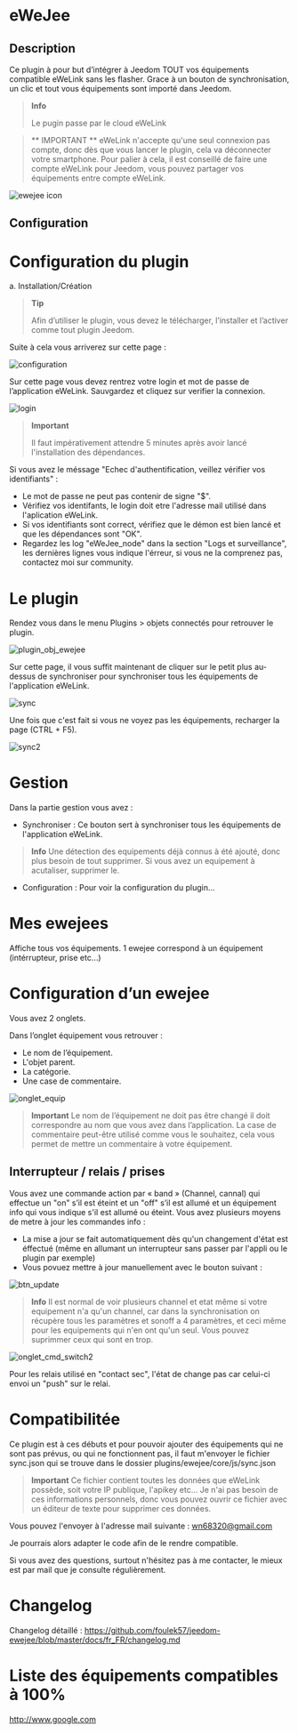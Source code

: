 
eWeJee
==============================

Description
-----------

Ce plugin à pour but d’intégrer à Jeedom TOUT vos équipements compatible eWeLink sans les flasher.
Grace à un bouton de synchronisation, un clic et tout vous équipements sont importé dans Jeedom.

> **Info**
>
> Le pugin passe par le cloud eWeLink

> ** IMPORTANT **
> eWeLink n'accepte qu'une seul connexion pas compte, donc dès que vous lancer le plugin, cela va déconnecter votre smartphone.
> Pour palier à cela, il est conseillé de faire une compte eWeLink pour Jeedom, vous pouvez partager vos équipements entre compte
> eWeLink.


![ewejee icon](../images/ewejee_icon.png)

Configuration
-------------

Configuration du plugin
========================

a.  Installation/Création

> **Tip**
>
> Afin d’utiliser le plugin, vous devez le télécharger, l’installer et
> l’activer comme tout plugin Jeedom.

Suite à cela vous arriverez sur cette page :

![configuration](../images/configuration.png)

Sur cette page vous devez rentrez votre login et mot de passe de l’application eWeLink.
Sauvgardez et cliquez sur verifier la connexion.

![login](../images/login.png)

> **Important**
>
> Il faut impérativement attendre 5 minutes après avoir lancé l'installation des dépendances.

Si vous avez le méssage "Echec d'authentification, veillez vérifier vos identifiants" : 

- Le mot de passe ne peut pas contenir de signe "$".
- Vérifiez vos identifants, le login doit etre l'adresse mail utilisé dans l'aplication eWeLink.
- Si vos identifiants sont correct, vérifiez que le démon est bien lancé et que les dépendances sont "OK".
- Regardez les log "eWeJee_node" dans la section "Logs et surveillance", les dernières lignes vous indique l'érreur, si vous ne la comprenez pas, contactez moi sur community.


Le plugin
=========

Rendez vous dans le menu Plugins &gt; objets connectés pour retrouver le plugin.

![plugin_obj_ewejee](../images/plugin_obj_ewejee.png)

Sur cette page, il vous suffit maintenant de cliquer sur le petit plus au-dessus de synchroniser pour synchroniser tous les équipements de l'application eWeLink.

![sync](../images/sync.png)

Une fois que c'est fait si vous ne voyez pas les équipements, recharger la page (CTRL + F5).

![sync2](../images/sync2.png)


Gestion
==========

Dans la partie gestion vous avez :
-	Synchroniser : Ce bouton sert à synchroniser tous les équipements de l'application eWeLink.
> **Info**
>	Une détection des equipements déjà connus à été ajouté, donc plus besoin de tout supprimer.
>	Si vous avez un equipement à acutaliser, supprimer le.
-	Configuration : Pour voir la configuration du plugin…

Mes ewejees
=============

Affiche tous vos équipements.
1 ewejee correspond à un équipement (intérrupteur, prise etc…)

Configuration d’un ewejee
=============

Vous avez 2 onglets.

Dans l’onglet équipement vous retrouver : 

- Le nom de l’équipement.
- L'objet parent.
- La catégorie.
- Une case de commentaire.

![onglet_equip](../images/onglet_equip.png)

> **Important**
> Le nom de l’équipement ne doit pas être changé il doit correspondre au nom que vous avez dans l’application.
> La case de commentaire peut-être utilisé comme vous le souhaitez, cela vous permet de mettre un commentaire à votre équipement.


Interrupteur / relais / prises
----------------------
Vous avez une commande action par « band » (Channel, cannal) qui effectue un "on" s’il est éteint et un "off" s’il est allumé et un équipement info qui vous indique s'il est allumé ou éteint.
Vous avez plusieurs moyens de metre à jour les commandes info : 

- La mise a jour se fait automatiquement dès qu'un changement d'état est éffectué (même en allumant un interrupteur sans passer par l'appli ou le plugin par exemple)
- Vous povuez mettre à jour manuellement avec le bouton suivant : 

![btn_update](../images/btn/update)

> **Info**
> Il est normal de voir plusieurs channel et etat même si votre equipement n'a qu'un channel, car dans la synchronisation 
> on récupère tous les paramètres et sonoff a 4 paramètres, et ceci même pour les equipements qui n'en ont qu'un seul.
> Vous pouvez suprimmer ceux qui sont en trop.

![onglet_cmd_switch2](../images/onglet_cmd_switch2.png)

Pour les relais utilisé en "contact sec", l'état de change pas car celui-ci envoi un "push" sur le relai.

Compatibilitée
=========

Ce plugin est à ces débuts et pour pouvoir ajouter des équipements qui ne sont pas prévus, ou qui ne fonctionnent pas, il faut m'envoyer le fichier sync.json qui se trouve dans le dossier plugins/ewejee/core/js/sync.json

> **Important**
>	Ce fichier contient toutes les données que eWeLink possède, soit votre IP publique, l'apikey etc... 
>   Je n'ai pas besoin de ces informations personnels, donc vous pouvez ouvrir ce fichier avec un éditeur de texte pour supprimer ces données.

Vous pouvez l'envoyer à l'adresse mail suivante : wn68320@gmail.com

Je pourrais alors adapter le code afin de le rendre compatible.

Si vous avez des questions, surtout n'hésitez pas à me contacter, le mieux est par mail que je consulte régulièrement.



Changelog
=========

Changelog détaillé :
<https://github.com/foulek57/jeedom-ewejee/blob/master/docs/fr_FR/changelog.md>

Liste des équipements compatibles à 100%
=================================

<http://www.google.com>
